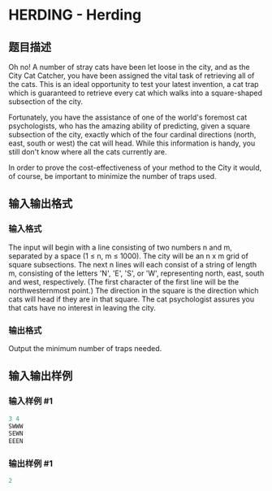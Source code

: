 # HERDING - Herding

## 题目描述

Oh no! A number of stray cats have been let loose in the city, and as the City Cat Catcher, you have been assigned the vital task of retrieving all of the cats. This is an ideal opportunity to test your latest invention, a cat trap which is guaranteed to retrieve every cat which walks into a square-shaped subsection of the city.

Fortunately, you have the assistance of one of the world's foremost cat psychologists, who has the amazing ability of predicting, given a square subsection of the city, exactly which of the four cardinal directions (north, east, south or west) the cat will head. While this information is handy, you still don't know where all the cats currently are.

In order to prove the cost-effectiveness of your method to the City it would, of course, be important to minimize the number of traps used.

## 输入输出格式

### 输入格式

The input will begin with a line consisting of two numbers n and m, separated by a space (1 ≤ n, m ≤ 1000). The city will be an n x m grid of square subsections. The next n lines will each consist of a string of length m, consisting of the letters 'N', 'E', 'S', or 'W', representing north, east, south and west, respectively. (The first character of the first line will be the northwesternmost point.) The direction in the square is the direction which cats will head if they are in that square. The cat psychologist assures you that cats have no interest in leaving the city.

### 输出格式

Output the minimum number of traps needed.

## 输入输出样例

### 输入样例 #1

```cpp
3 4
SWWW
SEWN
EEEN
```


### 输出样例 #1

```cpp
2
```


